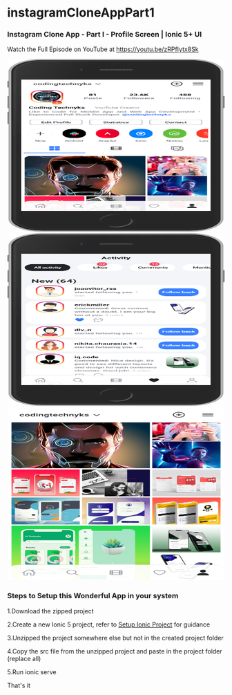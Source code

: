 # instagramCloneAppPart1
### Instagram Clone App - Part I - Profile Screen | Ionic 5+ UI

Watch the Full Episode on YouTube at https://youtu.be/zRPfIytx8Sk

<img src="https://github.com/Nykz/instagramCloneAppPart1/blob/main/screenshots/localhost_8100_tabs_wishlist(iPhone%206_7_8).png" width="800" height="400" />
<img src="https://github.com/Nykz/instagramCloneAppPart1/blob/main/screenshots/localhost_8100_tabs_wishlist(iPhone%206_7_8)%20(1).png" width="800" height="400" />
<img src="https://github.com/Nykz/instagramCloneAppPart1/blob/main/screenshots/localhost_8100_tabs_wishlist(Galaxy%20S5)%20(1).png" width="800" height="400" />

### Steps to Setup this Wonderful App in your system

1.Download the zipped project

2.Create a new Ionic 5 project, refer to <a href="https://www.youtube.com/watch?v=hmB2PYraBZk&t=6s&ab_channel=CodingTechnyks">Setup Ionic Project</a> for guidance

3.Unzipped the project somewhere else but not in the created project folder

4.Copy the src file from the unzipped project and paste in the project folder (replace all)

5.Run ionic serve

That's it
